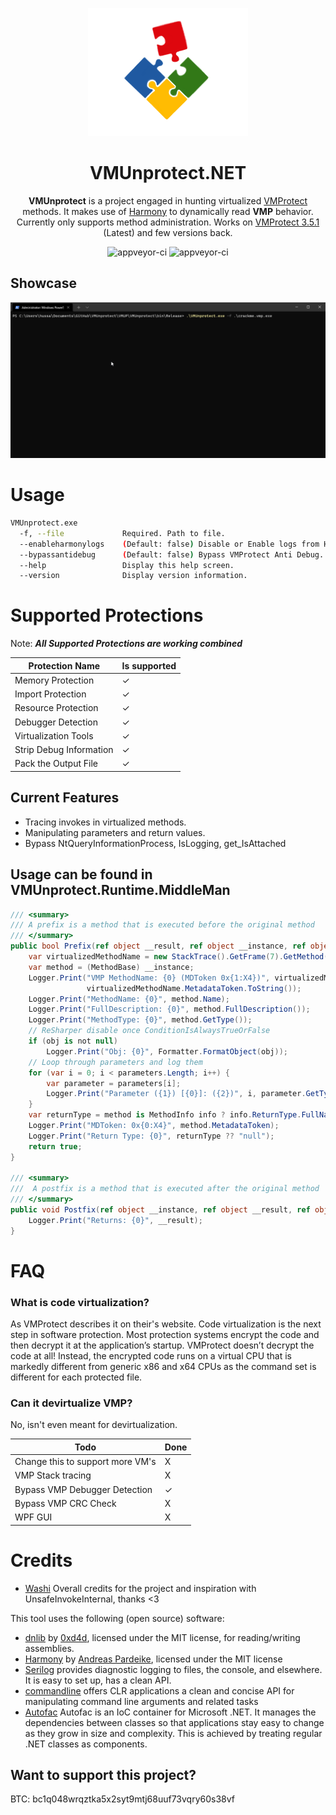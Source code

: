 <p align="center">
  <img width="256" heigth="256" src="docs/vmup.png">
<h1 align="center">VMUnprotect.NET</h1>
<p align="center">
  <strong>VMUnprotect</strong> is a project engaged in hunting virtualized <a href="https://vmpsoft.com">VMProtect</a> methods. It makes use of <a href="https://github.com/pardeike/Harmony">Harmony</a> to dynamically read <strong>VMP</strong> behavior. Currently only supports method administration. Works on <a href="https://vmpsoft.com/20210919/vmprotect-3-5-1/">VMProtect 3.5.1</a> (Latest) and few versions back.
</p>
</p>
<p align="center">
  <img src="https://forthebadge.com/images/badges/built-with-love.svg" alt="appveyor-ci" />
  <img src="https://forthebadge.com/images/badges/made-with-c-sharp.svg" alt="appveyor-ci" />
</p>
</p>

## Showcase
<img src="docs/show.gif">

# Usage
```sh
VMUnprotect.exe 
  -f, --file             Required. Path to file.
  --enableharmonylogs    (Default: false) Disable or Enable logs from Harmony.
  --bypassantidebug      (Default: false) Bypass VMProtect Anti Debug.
  --help                 Display this help screen.
  --version              Display version information.
```

# Supported Protections
Note: ***All Supported Protections are working combined***

Protection Name         | Is supported 
------------------------|-------------- 
Memory Protection       | ✓  
Import Protection       | ✓  
Resource Protection     | ✓  
Debugger Detection      | ✓  
Virtualization Tools    | ✓ 
Strip Debug Information | ✓  
Pack the Output File    | ✓ 

## Current Features
- Tracing invokes in virtualized methods.
- Manipulating parameters and return values.
- Bypass NtQueryInformationProcess, IsLogging, get_IsAttached

## Usage can be found in VMUnprotect.Runtime.MiddleMan
```csharp
/// <summary>
/// A prefix is a method that is executed before the original method
/// </summary>
public bool Prefix(ref object __result, ref object __instance, ref object obj, ref object[] parameters, ref object[] arguments) {
    var virtualizedMethodName = new StackTrace().GetFrame(7).GetMethod();
    var method = (MethodBase) __instance;
    Logger.Print("VMP MethodName: {0} (MDToken 0x{1:X4})", virtualizedMethodName.FullDescription(),
                 virtualizedMethodName.MetadataToken.ToString());
    Logger.Print("MethodName: {0}", method.Name);
    Logger.Print("FullDescription: {0}", method.FullDescription());
    Logger.Print("MethodType: {0}", method.GetType());
    // ReSharper disable once ConditionIsAlwaysTrueOrFalse
    if (obj is not null)
        Logger.Print("Obj: {0}", Formatter.FormatObject(obj));
    // Loop through parameters and log them
    for (var i = 0; i < parameters.Length; i++) {
        var parameter = parameters[i];
        Logger.Print("Parameter ({1}) [{0}]: ({2})", i, parameter.GetType(), Formatter.FormatObject(parameter));
    }
    var returnType = method is MethodInfo info ? info.ReturnType.FullName : "System.Object";
    Logger.Print("MDToken: 0x{0:X4}", method.MetadataToken);
    Logger.Print("Return Type: {0}", returnType ?? "null");
    return true;
}

/// <summary>
///  A postfix is a method that is executed after the original method
/// </summary>
public void Postfix(ref object __instance, ref object __result, ref object obj, ref object[] parameters, ref object[] arguments) {
    Logger.Print("Returns: {0}", __result);
}
```

# FAQ
### What is code virtualization? 
As VMProtect describes it on their's website. Code virtualization is the next step in software protection. Most protection systems encrypt the code and then decrypt it at the application’s startup. VMProtect doesn’t decrypt the code at all! Instead, the encrypted code runs on a virtual CPU that is markedly different from generic x86 and x64 CPUs as the command set is different for each protected file.

### Can it devirtualize VMP?
No, isn't even meant for devirtualization.

Todo                             | Done
---------------------------------|---------
Change this to support more VM's | X
VMP Stack tracing                | X 
Bypass VMP Debugger Detection    | ✓  
Bypass VMP CRC Check             | X  
WPF GUI                          | X 

# Credits
* [Washi](https://github.com/Washi1337) Overall credits for the project and inspiration with UnsafeInvokeInternal, thanks <3

This tool uses the following (open source) software:
* [dnlib](https://github.com/0xd4d/dnlib) by [0xd4d](https://github.com/0xd4d), licensed under the MIT license, for reading/writing assemblies.
* [Harmony](https://github.com/pardeike/Harmony) by [Andreas Pardeike](https://github.com/pardeike), licensed under the MIT license
* [Serilog](https://github.com/serilog/serilog) provides diagnostic logging to files, the console, and elsewhere. It is easy to set up, has a clean API.
* [commandline](https://github.com/commandlineparser/commandline) offers CLR applications a clean and concise API for manipulating command line arguments and related tasks
* [Autofac](https://github.com/autofac/Autofac) Autofac is an IoC container for Microsoft .NET. It manages the dependencies between classes so that applications stay easy to change as they grow in size and complexity. This is achieved by treating regular .NET classes as components.

## Want to support this project?
BTC: bc1q048wrqztka5x2syt9mtj68uuf73vqry60s38vf
